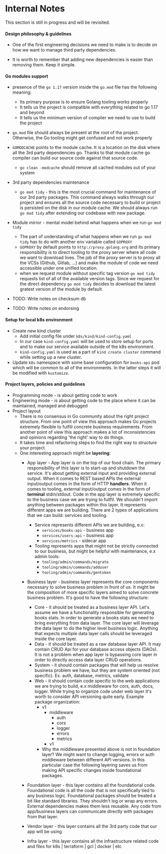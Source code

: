 # Internal Notes

This section is still in progress and will be revisited.

#### Design philosophy & guidelines

- One of the first engineering decisions we need to make is to decide on how we want to manage third party dependencies.

- It is worth to remember that adding new dependencies is easier than removing them. Keep it simple.

#### Go modules support

- presence of the ```go 1.17``` version inside the ```go.mod``` file has the following meaning:
    - Its primary purpose is to ensure Golang tooling works properly
    - It tells us the project is compatible with everything related to go 1.17 and beyond
    - It tells us the minimum version of compiler we need to use to build the project

- ```go.mod``` file should always be present at the root of the project. Otherwise, the Go tooling might get confused and not work properly

- ```GOMODCACHE``` points to the module cache. It is a location on the disk where all the 3rd party dependencies go. Thanks to that module cache go compiler can build our source code against that source code.
    - ```go clean -modcache``` should remove all cached modules out of your system

- 3rd party dependencies maintenance
    - ```go mod tidy``` - this is the most crucial command for maintenance of our 3rd party packages. This command always walks through our project and ensures all the source code necessary to build or project is persisted on the disk in our module cache. We should always run ```go mod tidy``` after extending our codebase with new package.

- Module mirror - mental model behind what happens when we run ```go mod tidy```
    - The part of understanding of what happens when we run ```go mod tidy``` has to do with another env variable called ```GOPROXY```
    - ```GOPROXY``` by default points to ```http://proxy.golang.org``` and its primary responsibility is to direct tooling to the proxy server where all code we want to download lives. The job of the proxy server is to proxy all the VCSs (Github, Gitlab, ...) and make the module of code we need accessible under one unified location.
    - when we request module without specific tag version ```go mod tidy``` requests list of all of the available version tags. Since we request for the direct dependency ```go mod tidy``` decides to download the latest gratest version of the module by default.

- TODO: Write notes on checksum db
- TODO: Write notes on endorsing

#### Setup for local k8s environment

- Create new kind cluster
    - Add initial config file under ```k8s/kind/kind-config.yaml```
    - In our case ```kind-config.yaml``` will be used to store setup for ports and to make our service available outside of the k8s environment.
    - ```kind-config.yaml``` is used as a part of ```kind create cluster``` command while setting up a new cluster.
- Update ```k8s``` namespace with some base configuration for ```books-api``` pod which will be common to all of the environments. In the latter steps it will be modified with ```kustomize```.

#### Project layers, policies and guidelines

- Programming mode - is about getting code to work
- Engineering mode - is about getting code to the place where it can be maintained, managed and debugged
- Project layout
    - There is no consensus in Go community about the right project structure. From one point of view this approach makes Go projects extremely flexible to fulfill concrete business requirements. From another point of view this approach makes a lot of inconsistencies and opinions regarding 'the right' way to do things.
    - It takes time and refactoring steps to find the right way to structure your project.
    - One interesting approach might be **layering**:
        - App layer - App layer is on the top of our food chain. The primary responsibility of this layer is to start-up and shutdown the service. It's about getting external input and providing external output. When it comes to REST based APIs the external input/output comes in the form of HTTP **handlers**. When it comes to tooling, external input/output comes in the form of **terminal** stdin/stdout. Code in the app layer is extremely specific to the business case we are trying to fullfil. We shouldn't import anything between packages within this layer. It represents different apps we are building. There are 2 types of applications that we can build: services and tooling.
            - Service represents different APIs we are building, e.x:
                - ```services/books-api``` - business app
                - ```services/users-api``` - business app
                - ```services/metrics``` - sidecar app
            - Tooling represents apps that might not be strictly connected to our business, but might be helpful with maintenance, e.x admin tools:
                - ```tooling/admin/commands/migrate```
                - ```tooling/admin/commands/adduser```
                - ```tooling/admin/commands/gentoken```
        - Business layer - business layer represents the core components necessary to solve business problem in front of us. It might be the composition of more specific layers aimed to solve concrete business problem. It's good to have the following structure:
            - Core - it should be treated as a business layer API. Let's assume we have a functionality responsible for generating books stats. In order to generate a books stats we need to bring everything from data layer. The core layer will leverage the data layer to do the higher level business logic. Anything that expects multiple data layer calls should be leveraged inside the core layer.
            - Data - it should be treated as a raw database layer API. It may contain CRUD Api for your database access objects (DAOs). It is not a problem when app layer is bypassing core layer in order to directly access data layer CRUD operations.
            - System - it should contain packages that will help us resolve business problem we have, but they are system oriented (not specific). Ex. auth, database, metrics, validate
            - Web - it should contain code specific to the web applications we are trying to build, e.x middleware for cors, auth, docs, logger. While trying to organize code under web layer it's worth to consider API versioning quite early. Example package organization:
                - v1
                    - middleware
                        - auth
                        - cors
                        - logger
                        - errors
                        - metrics
                    - v1
                - Why the middleware presented above is not in foundation layer? We might want to change logging, errors or auth  middleware between different API versions.  In this particular case the following layering saves us from making API specific changes inside foundational packages.

        - Foundation layer - this layer contains all the foundational code. Foundational code is all the code that is not specifically tied to any business logic. Foundational packages should be treated a bit like standard libraries. They shouldn't log or wrap any errors. External dependencies makes them less reusable. Any code from app/business layers can communicate directly with packages from that layer.
        - Vendor layer - this layer contains all the 3rd party code that our app will be using
        - Infra layer - this layer contains all the infrastructure related code and files for k8s | terraform | gcl | docker | etc 
